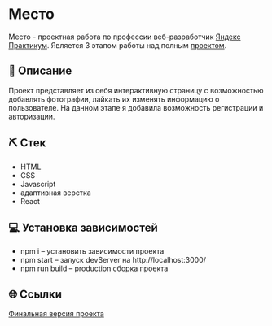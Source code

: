 # Место

Место - проектная работа по профессии веб-разработчик [Яндекс Практикум](https://praktikum.yandex.ru "Яндекс Практикум"). Является 3 этапом работы над полным [проектом](https://github.com/AlpinaJ/react-mesto-api-full). 
## 📌 Описание
Проект представляет из себя интерактивную страницу с возможностью добавлять фотографии, лайкать их изменять информацию о пользователе. На данном этапе я добавила возможность регистрации и авторизации.
## ⛏ Стек
- HTML
- CSS
- Javascript
- адаптивная верстка
- React
## 💻 Установка зависимостей
- npm i – установить зависимости проекта
- npm start – запуск devServer на http://localhost:3000/
- npm run build – production сборка проекта

## 🌐 Ссылки
[Финальная версия проекта](https://github.com/AlpinaJ/react-mesto-api-full)





